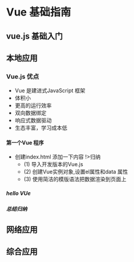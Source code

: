 # Vue 基础指南
## vue.js 基础入门
## 本地应用
### Vue.js 优点
 - Vue 是建进式JavaScript 框架
 - 体积小
 - 更高的运行效率
 - 双向数据绑定
 - 响应式数据驱动
 - 生态丰富，学习成本低

#### 第一个Vue 程序
- 创建index.html 添加一下内容
!>归纳
    - (1) 导入开发版本的Vue.js
    - (2) 创建Vue实例对象,设置el属性和data 属性
    - (3) 使用简洁的模版语法把数据渲染到页面上

##### hello VUe
##### 总结归纳
## 网络应用

## 综合应用

